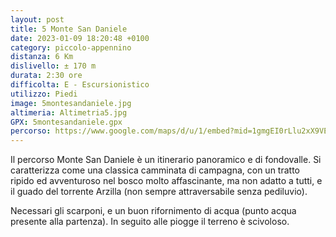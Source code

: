 ```yaml
---
layout: post
title: 5 Monte San Daniele
date: 2023-01-09 18:20:48 +0100
category: piccolo-appennino
distanza: 6 Km
dislivello:	± 170 m
durata:	2:30 ore
difficolta:	E - Escursionistico
utilizzo: Piedi
image: 5montesandaniele.jpg
altimeria: Altimetria5.jpg
GPX: 5montesandaniele.gpx
percorso: https://www.google.com/maps/d/u/1/embed?mid=1gmgEI0rLlu2xX9VEBFlYmMcNM68PKH4&ehbc=2E312F
---
```


Il percorso Monte San Daniele è un itinerario panoramico e di fondovalle. Si caratterizza come una classica camminata di campagna, con un tratto ripido ed avventuroso nel bosco molto affascinante, ma non adatto a tutti, e il guado del torrente Arzilla (non sempre attraversabile senza pediluvio).

Necessari gli scarponi, e un buon rifornimento di acqua (punto acqua presente alla partenza). In seguito alle piogge il terreno è scivoloso. 
